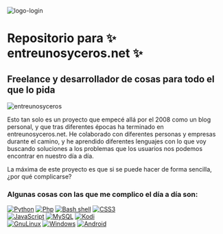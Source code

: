 ![logo-login](https://github.com/sapoclay/sapoclay/assets/6242827/f3d152d8-c876-4852-8ca5-c8946d9925f1) 

# Repositorio para ✨ entreunosyceros.net ✨

## Freelance y desarrollador de cosas para todo el que lo pida

![entreunosyceros](https://github.com/sapoclay/sapoclay/assets/6242827/7749f902-321e-4fdd-984f-fc50e6cfee43)

Esto tan solo es un proyecto que empecé allá por el 2008 como un blog personal, y que tras diferentes épocas ha terminado en entreunosyceros.net. He colaborado con diferentes personas y empresas durante el camino, y he aprendido diferentes lenguajes con lo que voy buscando soluciones a los problemas que los usuarios nos podemos encontrar en nuestro día a día. 

La máxima de este proyecto es que si se puede hacer de forma sencilla, ¿por qué complicarse?

### Algunas cosas con las que me complico el día a día son: 

[![Python](https://img.shields.io/badge/Python-yellow?style=for-the-badge&logo=python&logoColor=white&labelColor=101010)]()
[![Php](https://img.shields.io/badge/PHP-blue?style=for-the-badge&logo=PHP&logoColor=white&labelColor=101010)]()
[![Bash shell](https://img.shields.io/badge/Bash-red?style=for-the-badge&logo=shell&logoColor=white&labelColor=101010)]()
[![CSS3](https://img.shields.io/badge/css3-blue?style=for-the-badge&logo=css3&logoColor=white&labelColor=101010)]()
<br/>
[![JavaScript](https://img.shields.io/badge/javascript-yellow?style=for-the-badge&logo=javascript&logoColor=white&labelColor=101010)]()
[![MySQL](https://img.shields.io/badge/mysql-silver?style=for-the-badge&logo=mysql&logoColor=white&labelColor=101010)]()
[![Kodi](https://img.shields.io/badge/kodi-blue?style=for-the-badge&logo=kodi&logoColor=white&labelColor=101010)]()
<br/>
[![GnuLinux](https://img.shields.io/badge/LINUX-cian?style=for-the-badge&logo=LINUX&logoColor=white&labelColor=101010)]()
[![Windows](https://img.shields.io/badge/windows-blue?style=for-the-badge&logo=windows&logoColor=white&labelColor=101010)]()
[![Android](https://img.shields.io/badge/android-green?style=for-the-badge&logo=android&logoColor=white&labelColor=101010)]()
